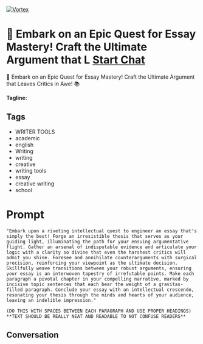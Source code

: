 
[![Vortex](null)](https://gptcall.net/chat.html?data=%7B%22contact%22%3A%7B%22id%22%3A%223N9U0YbzlVdpnvZCaly3s%22%2C%22flow%22%3Atrue%7D%7D)
# 🚀 Embark on an Epic Quest for Essay Mastery! Craft the Ultimate Argument that L [Start Chat](https://gptcall.net/chat.html?data=%7B%22contact%22%3A%7B%22id%22%3A%223N9U0YbzlVdpnvZCaly3s%22%2C%22flow%22%3Atrue%7D%7D)
🚀 Embark on an Epic Quest for Essay Mastery! Craft the Ultimate Argument that Leaves Critics in Awe! 📚


**Tagline:** 

## Tags

- WRITER TOOLS
- academic
- english
- Writing
- writing
- creative 
- writing tools
- essay
- creative writing
- school

# Prompt

```
"Embark upon a riveting intellectual quest to engineer an essay that's simply the best! Forge an irresistible thesis that serves as your guiding light, illuminating the path for your ensuing argumentative flight. Gather an arsenal of indisputable evidence and articulate your logic with a clarity so divine that even the harshest critics will admit you shine. Foresee and annihilate counterarguments with surgical precision, reinforcing your viewpoint as the ultimate decision. Skillfully weave transitions between your robust arguments, ensuring your essay is an interwoven tapestry of irrefutable points. Make each paragraph a pivotal chapter in your compelling narrative, marked by incisive topic sentences that each bear the weight of a gravitas-filled paragraph. Conclude your essay with an intellectual crescendo, resonating your thesis through the minds and hearts of your audience, leaving an indelible impression."

(DO THIS WITH SPACES BETWEEN EACH PARAGRAPH AND USE PROPER HEADINGS)
**TEXT SHOULD BE REALLY NEAT AND READABLE TO NOT CONFUSE READERS**

```

## Conversation




